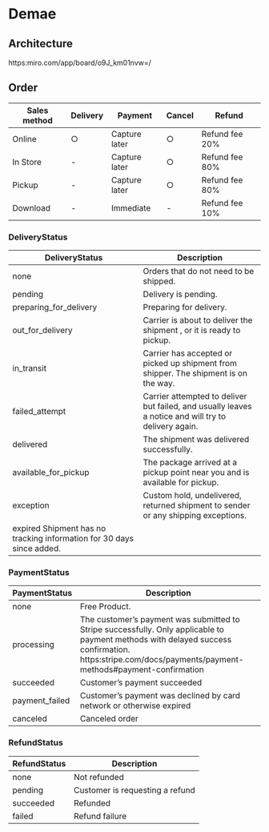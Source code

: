 # Demae

## Architecture

https:miro.com/app/board/o9J_km01nvw=/


## Order

| Sales method | Delivery | Payment | Cancel | Refund |
|-|-|-|-|-|
| Online | ○ | Capture later | ○ | Refund fee 20% | 
| In Store | - | Capture later | ○ | Refund fee 80% |
| Pickup | - |  Capture later | ○ | Refund fee 80% |
| Download | - | Immediate | - | Refund fee 10% |


### DeliveryStatus

| DeliveryStatus | Description |
|-|-|
|none |	 Orders that do not need to be shipped. |
|pending |  Delivery is pending. |
|	preparing_for_delivery |  Preparing for delivery. |
|	out_for_delivery |  Carrier is about to deliver the shipment , or it is ready to pickup. |
|	in_transit |  Carrier has accepted or picked up shipment from shipper. The shipment is on the way. |
|	failed_attempt |  Carrier attempted to deliver but failed, and usually leaves a notice and will try to delivery again. |
|	delivered |  The shipment was delivered successfully. |
|	available_for_pickup |  The package arrived at a pickup point near you and is available for pickup. |
|	exception |  Custom hold, undelivered, returned shipment to sender or any shipping exceptions. |
|	expired  Shipment has no tracking information for 30 days since added.|

### PaymentStatus

| PaymentStatus | Description |
|-|-|
|	none |  Free Product. |
|	processing |  The customer’s payment was submitted to Stripe successfully. Only applicable to payment methods with delayed success confirmation. https:stripe.com/docs/payments/payment-methods#payment-confirmation |
|	succeeded |  Customer’s payment succeeded |
|	payment_failed | Customer’s payment was declined by card network or otherwise expired |
|	canceled | Canceled order |

### RefundStatus

| RefundStatus | Description |
|-|-|
|	none | Not refunded |
|	pending | Customer is requesting a refund |
|	succeeded | Refunded |
|	failed | Refund failure |
